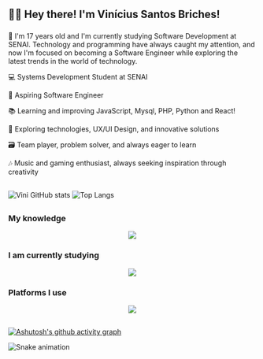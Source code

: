 ## 👋🏻 Hey there! I'm Vinícius Santos Briches!

###

💭 I'm 17 years old and I'm currently studying Software Development at SENAI.
Technology and programming have always caught my attention, and now I'm focused
on becoming a Software Engineer while exploring the latest trends in the world of technology.


💻 Systems Development Student at SENAI

🎯 Aspiring Software Engineer

📚 Learning and improving JavaScript, Mysql, PHP, Python and React!

🚀 Exploring technologies, UX/UI Design, and innovative solutions

🗃️ Team player, problem solver, and always eager to learn

🎶 Music and gaming enthusiast, always seeking inspiration through creativity

##

![Vini GitHub stats](https://github-readme-stats.vercel.app/api?username=Vini-cods&show_icons=true&theme=tokyonight)
![Top Langs](https://github-readme-stats.vercel.app/api/top-langs/?username=Vini-cods&layout=compact&theme=tokyonight)

##

### My knowledge


<div align="center">
    <img src="https://skillicons.dev/icons?i=html,css,javascript,mysql,python" /><br>
</div>

### I am currently studying


<div align="center">
    <img src="https://skillicons.dev/icons?i=javascript,react,nodejs,mysql,php" /><br>
</div>


### Platforms I use


<div align="center">
    <img src="https://skillicons.dev/icons?i=vscode,pycharm,replit,androidstudio,github,git,discord,notion,figma,bootstrap" /><br>
</div>


##

[![Ashutosh's github activity graph](https://github-readme-activity-graph.vercel.app/graph?username=Vini-cods&theme=tokyo-night)](https://github.com/ashutosh00710/github-readme-activity-graph)

<img src="https://raw.githubusercontent.com/Vini-cods/Vini-cods/output/snake.svg" alt="Snake animation" />

